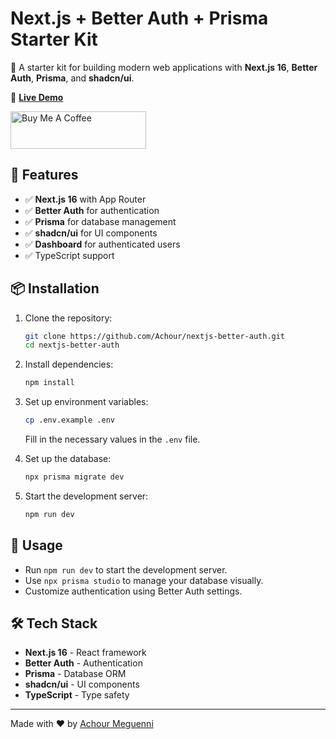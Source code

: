 # Next.js + Better Auth + Prisma Starter Kit

🚀 A starter kit for building modern web applications with **Next.js 16**, **Better Auth**, **Prisma**, and **shadcn/ui**.

🔗 **[Live Demo](https://nextjs-better-auth-starterkit.vercel.app)**

<a href="https://www.buymeacoffee.com/achour" target="_blank"><img src="https://cdn.buymeacoffee.com/buttons/v2/default-yellow.png" alt="Buy Me A Coffee" style="height: 60px !important;width: 217px !important;" ></a>

## 📌 Features

- ✅ **Next.js 16** with App Router
- ✅ **Better Auth** for authentication
- ✅ **Prisma** for database management
- ✅ **shadcn/ui** for UI components
- ✅ **Dashboard** for authenticated users
- ✅ TypeScript support

## 📦 Installation

1. Clone the repository:
   ```sh
   git clone https://github.com/Achour/nextjs-better-auth.git
   cd nextjs-better-auth
   ```
2. Install dependencies:
   ```sh
   npm install
   ```
3. Set up environment variables:

   ```sh
   cp .env.example .env
   ```

   Fill in the necessary values in the `.env` file.

4. Set up the database:

   ```sh
   npx prisma migrate dev
   ```

5. Start the development server:
   ```sh
   npm run dev
   ```

## 🚀 Usage

- Run `npm run dev` to start the development server.
- Use `npx prisma studio` to manage your database visually.
- Customize authentication using Better Auth settings.

## 🛠️ Tech Stack

- **Next.js 16** - React framework
- **Better Auth** - Authentication
- **Prisma** - Database ORM
- **shadcn/ui** - UI components
- **TypeScript** - Type safety

---

Made with ❤️ by [Achour Meguenni](https://github.com/Achour)
